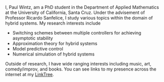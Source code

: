 I, Paul Wintz, am a PhD student in the Department of Applied Mathematics at the University of California, Santa Cruz. Under the advisement of Professor Ricardo Sanfelice, I study various topics within the domain of hybrid systems. My research interests include 
- Switching schemes between multiple controllers for achieving asymptotic stability
- Approximation theory for hybrid systems
- Model predictive control
- Numerical simulation of hybrid systems

Outside of research, I have wide ranging interests including music, art, comedy/improv, and books. You can see links to my presence across the internet at my [LinkTree](https://linktr.ee/paulwintz). 
